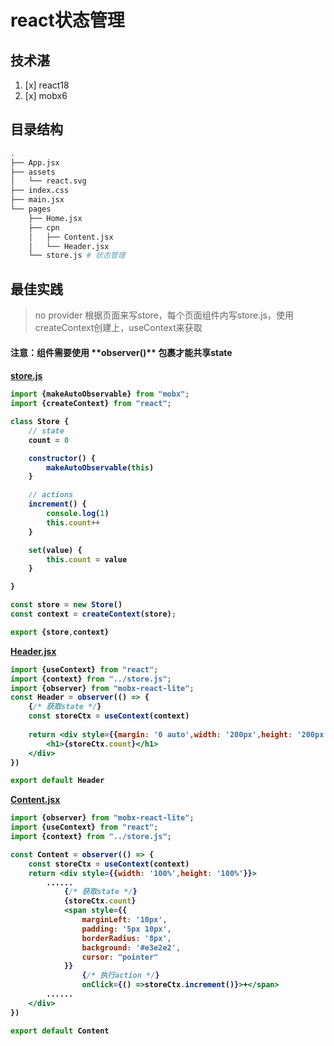 # react状态管理

## 技术湛

1. [x] react18
2. [x] mobx6

## 目录结构

```bash
.          
├── App.jsx
├── assets
│   └── react.svg
├── index.css
├── main.jsx
└── pages
    ├── Home.jsx
    ├── cpn
    │   ├── Content.jsx
    │   └── Header.jsx
    └── store.js # 状态管理
```

## 最佳实践

> no provider 根据页面来写store，每个页面组件内写store.js，使用createContext创建上，useContext来获取

<h4>注意：组件需要使用 **observer()** 包裹才能共享state<h4>

**[store.js](src%2Fpages%2Fstore.js)**

```jsx
import {makeAutoObservable} from "mobx";
import {createContext} from "react";

class Store {
    // state
    count = 0

    constructor() {
        makeAutoObservable(this)
    }

    // actions
    increment() {
        console.log(1)
        this.count++
    }

    set(value) {
        this.count = value
    }

}

const store = new Store()
const context = createContext(store);

export {store,context}
```

**[Header.jsx](src%2Fpages%2Fcpn%2FHeader.jsx)**

```jsx
import {useContext} from "react";
import {context} from "../store.js";
import {observer} from "mobx-react-lite";
const Header = observer(() => {
    {/* 获取state */}
    const storeCtx = useContext(context)
    
    return <div style={{margin: '0 auto',width: '200px',height: '200px'}}>
        <h1>{storeCtx.count}</h1>
    </div>
})

export default Header
```

**[Content.jsx](src%2Fpages%2Fcpn%2FContent.jsx)**

```jsx
import {observer} from "mobx-react-lite";
import {useContext} from "react";
import {context} from "../store.js";

const Content = observer(() => {
    const storeCtx = useContext(context)
    return <div style={{width: '100%',height: '100%'}}>
        ......
            {/* 获取state */}
            {storeCtx.count}
            <span style={{
                marginLeft: '10px',
                padding: '5px 10px',
                borderRadius: '8px',
                background: '#e3e2e2',
                cursor: "pointer"
            }} 
                {/* 执行action */}
                onClick={() =>storeCtx.increment()}>+</span>
        ......
    </div>
})

export default Content
```



